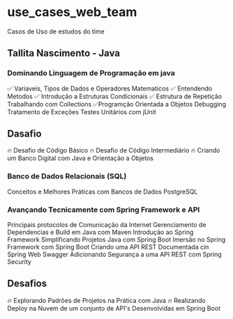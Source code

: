 # use_cases_web_team
Casos de Uso de estudos do time


## Tallita Nascimento - Java

### Dominando Linguagem de Programação em java
:white_check_mark: Variaveis, Tipos de Dados e Operadores Matematicos 
:white_check_mark: Entendendo Metodos
:white_check_mark: Introdução a Estruturas Condicionais 
:white_check_mark: Estrutura de Repetição
Trabalhando com Collections
:white_check_mark:Programção Orientada a Objetos
Debugging
Tratamento de Exceções
Testes Unitários com jUnit

## Dasafio
:fire: Desafio de Código Básico
:fire: Desafio de Código Intermediário 
:fire: Criando um Banco Digital com Java e Orientação a Objetos

### Banco de Dados Relacionais (SQL)
Conceitos e Melhores Práticas com Bancos de Dados PostgreSQL

### Avançando Tecnicamente com Spring Framework e API
Principais protocolos de Comunicação da Internet
Gerenciamento de Dependencias e Build em Java com Maven
Introdução ao Spring Framework
Simplificando Projetos Java com Spring Boot
Imersão no Spring Framework com Spring Boot
Criando uma API REST Documentada cin Spring Web Swagger
Adicionando Segurança a uma API REST com Spring Security

## Desafios
:fire: Explorando Padrões de Projetos na Prática com Java
:fire: Realizando Deploy na Nuvem de um conjunto de API's Desenvolvidas em Spring Boot



